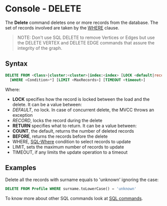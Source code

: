 # Console - DELETE

The **Delete** command deletes one or more records from the database. The set of records involved are taken by the [WHERE](SQL-Where.md) clause.

>NOTE: Don't use SQL DELETE to remove Vertices or Edges but use the DELETE VERTEX and DELETE EDGE commands that assure the integrity of the graph.

## Syntax

```sql
DELETE FROM <Class>|cluster:<cluster>|index:<index> [LOCK <default|record>] [RETURN <returning>]
  [WHERE <Condition>*] [LIMIT <MaxRecords>] [TIMEOUT <timeout>]
```

Where:
- **LOCK** specifies how the record is locked between the load and the delete. It can be a value between:
 - *DEFAULT*, no lock. In case of concurrent delete, the MVCC throws an exception
 - *RECORD*, locks the record during the delete
- **RETURN** specifies what to return. It can be a value between:
 - **COUNT**, the default, returns the number of deleted records
 - **BEFORE**, returns the records before the delete
- WHERE, [SQL-Where](SQL-Where.md) condition to select records to update
- LIMIT, sets the maximum number of records to update
- TIMEOUT, if any limits the update operation to a timeout

## Examples

Delete all the records with surname equals to 'unknown' ignoring the case:

```sql
DELETE FROM Profile WHERE surname.toLowerCase() = 'unknown'
```

To know more about other SQL commands look at [SQL commands](SQL.md).
